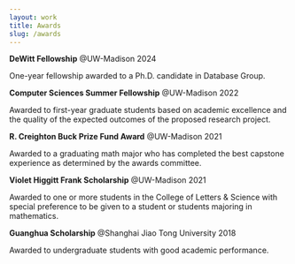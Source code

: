 ```yaml
---
layout: work
title: Awards
slug: /awards
---
```


**DeWitt Fellowship** @UW-Madison 2024

One-year fellowship awarded to a Ph.D. candidate in Database Group.

**Computer Sciences Summer Fellowship** @UW-Madison 2022

Awarded to first-year graduate students based on academic excellence and the quality of the expected outcomes of the proposed research project.

**R. Creighton Buck Prize Fund Award** @UW-Madison 2021

Awarded to a graduating math major who has completed the best capstone experience as determined by the awards committee.

**Violet Higgitt Frank Scholarship** @UW-Madison 2021

Awarded to one or more students in the College of Letters & Science with special preference to be given to a student or students majoring in mathematics.

**Guanghua Scholarship** @Shanghai Jiao Tong University 2018

Awarded to undergraduate students with good academic performance.
